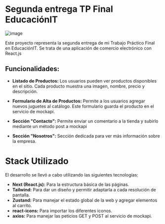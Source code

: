 # Segunda entrega TP Final EducaciónIT

![image](https://github.com/nicobobb/desafio-proyecto-final-2/assets/24362548/69b0fa7d-5dce-4da1-921d-fd313c18df77)


Este proyecto representa la segunda entrega de mi Trabajo Práctico Final en EducaciónIT. Se trata de una aplicación de comercio electrónico con React.js

## Funcionalidades:

-   **Listado de Productos:** Los usuarios pueden ver productos disponibles en el sitio. Cada producto muestra una imagen, nombre, precio y descripción.

-   **Formulario de Alta de Productos:** Permite a los usuarios agregar nuevos juguetes al catálogo. Este formulario guarda el producto en el servicio de mockapi.

-   **Sección "Contacto":** Permite enviar un comentario a la tienda y subirlo mediante un método post a mockapi

-   **Sección "Nosotros":** Sección dedicada para ver más información sobre la empresa.

# Stack Utilizado

El desarrollo se llevó a cabo utilizando las siguientes tecnologías:

-   **Next (React.js):** Para la estructura básica de las páginas.
-   **Tailwind:** Para dar un diseño y permitir adaptarla a cada resolución de pantalla.
-   **Zustand:** Para manejar el estado global de la web y agregar elementos al carrito.
-   **react-icons:** Para importar los diferentes iconos.
-   **axios:** Para manejar las peticios GET y POST al servicio de mockapi.
